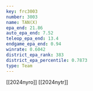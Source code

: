 ```yaml
---
key: frc3003
number: 3003
name: TAN(X)
epa_end: 21.86
auto_epa_end: 7.52
teleop_epa_end: 13.4
endgame_epa_end: 0.94
winrate: 0.6042
district_epa_rank: 383
district_epa_percentile: 0.7873
type: Team
---
```

[[2024nyro]]
[[2024nytr]]
